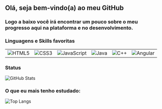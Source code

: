 ## Olá, seja bem-vindo(a) ao meu GitHub

### Logo a baixo você irá encontrar um pouco sobre o meu progresso aqui na plataforma e no desenvolvimento.

### Linguagens e Skills favoritas
<table>
    <tr>
        <td>
           <img align="center" alt="HTML5" src="https://img.shields.io/badge/HTML5-000?style=for-the-badge&logo=html5">
        </td>
        <td>
            <img align="center" alt="CSS3" src="https://img.shields.io/badge/CSS3-000?style=for-the-badge&logo=css3&logoColor=264CE4">
        </td>
        <td>
            <img align="center" alt="JavaScript" src="https://img.shields.io/badge/JavaScript-000?style=for-the-badge&logo=javascript">
        </td>
        <td>
            <img align="center" alt="Java" src="https://img.shields.io/badge/Java-000?style=for-the-badge&logo=java">
        </td>
        <td>
            <img align="center" alt="C++" src="https://img.shields.io/badge/C%2B%2B-000?style=for-the-badge&logo=c%2B%2B&logoColor=00599C">
        </td>
        <td>
            <img align="center" alt="Angular" src="https://img.shields.io/badge/Angular-000?style=for-the-badge&logo=angular&logoColor=C3002F">
        </td>
    </tr>
</table>

### Status

![GitHub Stats](https://github-readme-stats.vercel.app/api?username=miltonjuniordev&theme=transparent&bg_color=000&border_color=30A3DC&show_icons=true&icon_color=30A3DC&title_color=E94D5F&text_color=FFF)

### O que eu mais tenho estudado:

![Top Langs](https://github-readme-stats-git-masterrstaa-rickstaa.vercel.app/api/top-langs/?username=miltonjuniordev&bg_color=000&border_color=30A3DC&title_color=E94D5F&text_color=FFF)